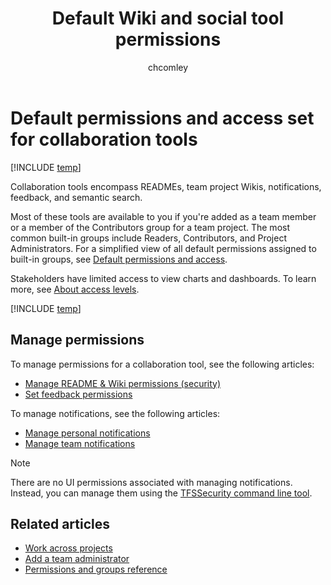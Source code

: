 ﻿---
title: Default Wiki and social tool permissions
titleSuffix: Azure DevOps 
description: Default permission and access assignments made to social tools such as alerts, Wiki, and feedback for Azure DevOps 
ms.technology: devops-collab
ms.prod: devops
ms.assetid:  
ms.manager: mijacobs
ms.author: chcomley
author: chcomley
ms.topic: reference
ms.date: 12/17/2018  
monikerRange: '>= tfs-2017'
---

# Default permissions and access set for collaboration tools

[!INCLUDE [temp](../../_shared/version-tfs-2017-through-vsts.md)]

Collaboration tools encompass READMEs, team project Wikis, notifications, feedback, and semantic search.  

Most of these tools are available to you if you're added as a team member or a member of the Contributors group for a team project. The most common built-in groups include Readers, Contributors, and Project Administrators. For a simplified view of all default permissions assigned to built-in groups, see [Default permissions and access](../../organizations/security/permissions-access.md).  

Stakeholders have limited access to view charts and dashboards. To learn more, see [About access levels](../../organizations/security/access-levels.md).

[!INCLUDE [temp](../../organizations/security/_shared/wiki.md)]

## Manage permissions

To manage permissions for a collaboration tool, see the following articles:

- [Manage README & Wiki permissions (security)](manage-readme-wiki-permissions.md?toc=/azure/devops/project/wiki/toc.json&bc=/azure/devops/project/wiki/breadcrumb/toc.json)
- [Set feedback permissions](../feedback/give-permissions-feedback.md?toc=/azure/devops/project/feedback/toc.json&bc=/azure/devops/project/wiki/project/feedback/toc.json )

To manage notifications, see the following articles:

- [Manage personal notifications](../../notifications/howto-manage-personal-notifications.md?toc=/azure/devops/notifications/toc.json&bc=/azure/devops/notifications/breadcrumb/toc.json)
- [Manage team notifications](../../notifications/howto-manage-team-notifications.md?toc=/azure/devops/notifications/toc.json&bc=/azure/devops/notifications/breadcrumb/toc.json)

>[!NOTE]
>There are no UI permissions associated with managing notifications. Instead, you can manage them using the [TFSSecurity command line tool](/azure/devops/server/command-line/tfssecurity-cmd#collection-level-permissions).

## Related articles

- [Work across projects](../navigation/work-across-projects.md)
- [Add a team administrator](../../organizations/settings/add-team-administrator.md)
- [Permissions and groups reference](../../organizations/security/permissions.md)
